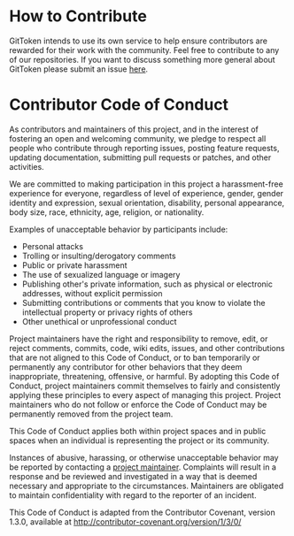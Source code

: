 # How to Contribute

GitToken intends to use its own service to help ensure contributors are rewarded for their work with the community. Feel free to contribute to any of our repositories. If you want to discuss something more general about GitToken please submit an issue [here](https://github.com/gittoken/Community/issues/).

# Contributor Code of Conduct

As contributors and maintainers of this project, and in the interest of fostering an open and welcoming community, we pledge to respect all people who contribute through reporting issues, posting feature requests, updating documentation, submitting pull requests or patches, and other activities.

We are committed to making participation in this project a harassment-free experience for everyone, regardless of level of experience, gender, gender identity and expression, sexual orientation, disability, personal appearance, body size, race, ethnicity, age, religion, or nationality.

Examples of unacceptable behavior by participants include:

- Personal attacks
- Trolling or insulting/derogatory comments
- Public or private harassment
- The use of sexualized language or imagery
- Publishing other's private information, such as physical or electronic addresses, without explicit permission
- Submitting contributions or comments that you know to violate the intellectual property or privacy rights of others
- Other unethical or unprofessional conduct

Project maintainers have the right and responsibility to remove, edit, or reject comments, commits, code, wiki edits, issues, and other contributions that are not aligned to this Code of Conduct, or to ban temporarily or permanently any contributor for other behaviors that they deem inappropriate, threatening, offensive, or harmful. By adopting this Code of Conduct, project maintainers commit themselves to fairly and consistently applying these principles to every aspect of managing this project. Project maintainers who do not follow or enforce the Code of Conduct may be permanently removed from the project team.


This Code of Conduct applies both within project spaces and in public spaces when an individual is representing the project or its community.

Instances of abusive, harassing, or otherwise unacceptable behavior may be reported by contacting a [project maintainer](mailto:scott.moore@gittoken.io). Complaints will result in a response and be reviewed and investigated in a way that is deemed necessary and appropriate to the circumstances. Maintainers are obligated to maintain confidentiality with regard to the reporter of an incident.

This Code of Conduct is adapted from the Contributor Covenant, version 1.3.0, available at http://contributor-covenant.org/version/1/3/0/

